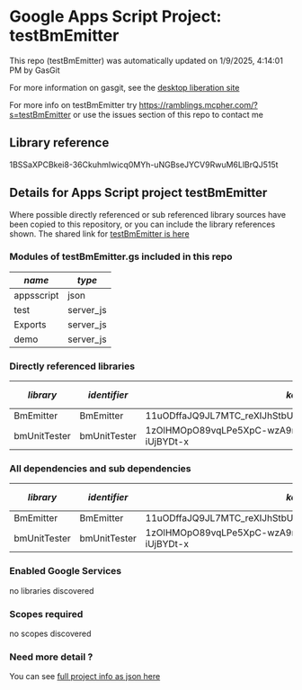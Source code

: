 # Google Apps Script Project: testBmEmitter
This repo (testBmEmitter) was automatically updated on 1/9/2025, 4:14:01 PM by GasGit

For more information on gasgit, see the [desktop liberation site](https://ramblings.mcpher.com/drive-sdk-and-github/migrategasgit/ "desktop liberation")

For more info on testBmEmitter try https://ramblings.mcpher.com/?s=testBmEmitter or use the issues section of this repo to contact me
## Library reference
1BSSaXPCBkei8-36CkuhmIwicq0MYh-uNGBseJYCV9RwuM6LlBrQJ515t


## Details for Apps Script project testBmEmitter
Where possible directly referenced or sub referenced library sources have been copied to this repository, or you can include the library references shown. 
The shared link for [testBmEmitter is here](https://script.google.com/d/1BSSaXPCBkei8-36CkuhmIwicq0MYh-uNGBseJYCV9RwuM6LlBrQJ515t/edit?usp=sharing "open in the GAS IDE")

### Modules of testBmEmitter.gs included in this repo
*name*|*type*
--- | --- 
appsscript| json
test| server_js
Exports| server_js
demo| server_js
### Directly referenced libraries
*library*|*identifier*|*key*|*version*|*dev mode*|*source*|
--- | --- | --- | --- | --- | --- 
BmEmitter| BmEmitter|11uODffaJQ9JL7MTC_reXIJhStbUBalUL1McbnEBkU2_kiRsw5STlFYtj|2|no|[here](libraries/BmEmitter "library source")
bmUnitTester| bmUnitTester|1zOlHMOpO89vqLPe5XpC-wzA9r5yaBkWt_qFjKqFNsIZtNJ-iUjBYDt-x|9|no|[here](libraries/bmUnitTester "library source")
### All dependencies and sub dependencies
*library*|*identifier*|*key*|*version*|*dev mode*|*source*|
--- | --- | --- | --- | --- | --- 
BmEmitter| BmEmitter|11uODffaJQ9JL7MTC_reXIJhStbUBalUL1McbnEBkU2_kiRsw5STlFYtj|2|no|[here](libraries/BmEmitter "library source")
bmUnitTester| bmUnitTester|1zOlHMOpO89vqLPe5XpC-wzA9r5yaBkWt_qFjKqFNsIZtNJ-iUjBYDt-x|9|no|[here](libraries/bmUnitTester "library source")
### Enabled Google Services
no libraries discovered
### Scopes required
no scopes discovered
### Need more detail ?
You can see [full project info as json here](info.json)
